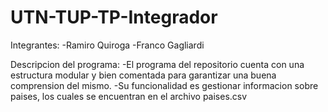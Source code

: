# UTN-TUP-TP-Integrador

Integrantes: 
-Ramiro Quiroga 
-Franco Gagliardi

Descripcion del programa:
-El programa del repositorio cuenta con una estructura modular y bien comentada para garantizar una buena comprension del mismo.
-Su funcionalidad es gestionar informacion sobre paises, los cuales se encuentran en el archivo paises.csv
